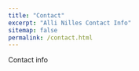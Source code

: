 ```yaml
---
title: "Contact"
excerpt: "Alli Nilles Contact Info"
sitemap: false
permalink: /contact.html
---
```


Contact info

